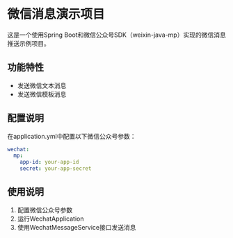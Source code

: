 # 微信消息演示项目

这是一个使用Spring Boot和微信公众号SDK（weixin-java-mp）实现的微信消息推送示例项目。

## 功能特性

- 发送微信文本消息
- 发送微信模板消息

## 配置说明

在application.yml中配置以下微信公众号参数：

```yaml
wechat:
  mp:
    app-id: your-app-id
    secret: your-app-secret
```

## 使用说明

1. 配置微信公众号参数
2. 运行WechatApplication
3. 使用WechatMessageService接口发送消息
